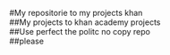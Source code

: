 #My repositorie to my projects khan<br>
##My projects to khan academy projects<br>
##Use perfect the politc no copy repo<BR>
##please
